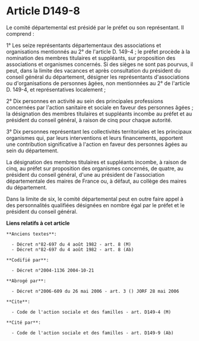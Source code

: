 # Article D149-8

Le comité départemental est présidé par le préfet ou son représentant. Il comprend :

1° Les seize représentants départementaux des associations et organisations mentionnés au 2° de l'article D. 149-4 ; le
préfet procède à la nomination des membres titulaires et suppléants, sur proposition des associations et organismes
concernés. Si des sièges ne sont pas pourvus, il peut, dans la limite des vacances et après consultation du président du
conseil général du département, désigner les représentants d'associations ou d'organisations de personnes âgées, non
mentionnées au 2° de l'article D. 149-4, et représentatives localement ;

2° Dix personnes en activité au sein des principales professions concernées par l'action sanitaire et sociale en faveur des
personnes âgées ; la désignation des membres titulaires et suppléants incombe au préfet et au président du conseil général, à
raison de cinq pour chaque autorité.

3° Dix personnes représentant les collectivités territoriales et les principaux organismes qui, par leurs interventions et
leurs financements, apportent une contribution significative à l'action en faveur des personnes âgées au sein du département.

La désignation des membres titulaires et suppléants incombe, à raison de cinq, au préfet sur proposition des organismes
concernés, de quatre, au président du conseil général, d'une au président de l'association départementale des maires de
France ou, à défaut, au collège des maires du département.

Dans la limite de six, le comité départemental peut en outre faire appel à des personnalités qualifiées désignées en nombre
égal par le préfet et le président du conseil général.

**Liens relatifs à cet article**

	**Anciens textes**:

	  - Décret n°82-697 du 4 août 1982 - art. 8 (M)
	  - Décret n°82-697 du 4 août 1982 - art. 8 (Ab)

	**Codifié par**:

	  - Décret n°2004-1136 2004-10-21

	**Abrogé par**:

	  - Décret n°2006-609 du 26 mai 2006 - art. 3 () JORF 28 mai 2006

	**Cite**:

	  - Code de l'action sociale et des familles - art. D149-4 (M)

	**Cité par**:

	  - Code de l'action sociale et des familles - art. D149-9 (Ab)
